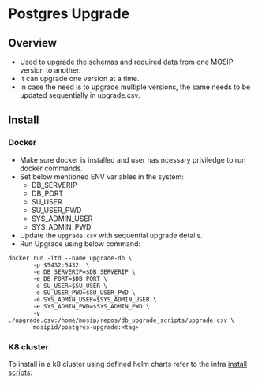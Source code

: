 # Postgres Upgrade
## Overview
* Used to upgrade the schemas and required data from one MOSIP version to another.
* It can upgrade one version at a time.
* In case the need is to upgrade multiple versions, the same needs to be updated sequentially in upgrade.csv.
## Install
### Docker
* Make sure docker is installed and user has ncessary priviledge to run docker commands.
*  Set below mentioned ENV variables in the system:
   * DB_SERVERIP
   * DB_PORT
   * SU_USER
   * SU_USER_PWD
   * SYS_ADMIN_USER
   * SYS_ADMIN_PWD
*  Update the `upgrade.csv` with sequential upgrade details.
*  Run Upgrade using below command:
```
docker run -itd --name upgrade-db \
       -p $5432:5432  \
       -e DB_SERVERIP=$DB_SERVERIP \
       -e DB_PORT=$DB_PORT \
       -e SU_USER=$SU_USER \
       -e SU_USER_PWD=$SU_USER_PWD \
       -e SYS_ADMIN_USER=$SYS_ADMIN_USER \
       -e SYS_ADMIN_PWD=$SYS_ADMIN_PWD \
       -v ./upgrade.csv:/home/mosip/repos/db_upgrade_scripts/upgrade.csv \
       mosipid/postgres-upgrade:<tag>
```
### K8 cluster
To install in a k8 cluster using defined helm charts refer to the infra [install scripts](https://github.com/mosip/mosip-infra/tree/develop/deployment/v3/external/postgres#db-upgrade):
